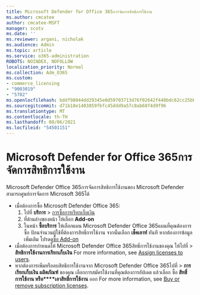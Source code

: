 ```yaml
---
title: Microsoft Defender for Office 365การจัดการสิทธิการใช้งาน
ms.author: cmcatee
author: cmcatee-MSFT
manager: scotv
ms.date: ''
ms.reviewer: argani, nicholak
ms.audience: Admin
ms.topic: article
ms.service: o365-administration
ROBOTS: NOINDEX, NOFOLLOW
localization_priority: Normal
ms.collection: Adm_O365
ms.custom:
- commerce_licensing
- "9003019"
- "5782"
ms.openlocfilehash: bddf98044dd29345e0d59703713d76f02642f448bdc62cc25bb356933d524f21
ms.sourcegitcommit: d71b18e1403859fbfc45ddd9a57c8ab68f4d9f96
ms.translationtype: MT
ms.contentlocale: th-TH
ms.lasthandoff: 08/06/2021
ms.locfileid: "54501151"
---
```

# <a name="microsoft-defender-for-office-365-license-management"></a>Microsoft Defender for Office 365การจัดการสิทธิการใช้งาน

Microsoft Defender Office 365การจัดการสิทธิการใช้งานของ Microsoft Defender สามารถศูนย์การจัดการ Microsoft 365ได้

- เมื่อต้องการซื้อ Microsoft Defender Office 365:
    1. ไปที่ **บริการ**  >  [การซื้อการเรียกเก็บเงิน](https://go.microsoft.com/fwlink/p/?linkid=868433)
    2. ที่ด้านล่างของหน้า ให้เลือก **Add-on**
    3. ในหน้า **ซื้อบริการ** ให้เลือกแผน Microsoft Defender Office 365แผนที่คุณต้องการซื้อ ป้อนจํานวนผู้ใช้ที่ต้องการสิทธิ์การใช้งาน จากนั้นเลือก **เช็คเอาท์** ทันที หากต้องการข้อมูลเพิ่มเติม โปรดดู[ซื้อ Add-on](/microsoft-365/commerce/buy-or-edit-an-add-on)
- เมื่อต้องการกําหนดให้ Microsoft Defender Office 365สิทธิ์การใช้งานของคุณ ให้ไปที่  >  **สิทธิการใช้งานการเรียกเก็บเงิน** For more information, see [Assign licenses to users](/microsoft-365/admin/manage/assign-licenses-to-users).
- หากต้องการเพิ่มหรือลบสิทธิการใช้งานจาก Microsoft Defender Office 365ไปที่  >  **การเรียกเก็บเงิน ผลิตภัณฑ์** ของคุณ เลือกการสมัครใช้งานที่คุณต้องการอัปเดต แล้วเลือก ซื้อ **สิทธิ์การใช้งาน หรือ****เอาสิทธิ์การใช้งาน** ออก For more information, see [Buy or remove subscription licenses](/microsoft-365/commerce/licenses/buy-licenses).